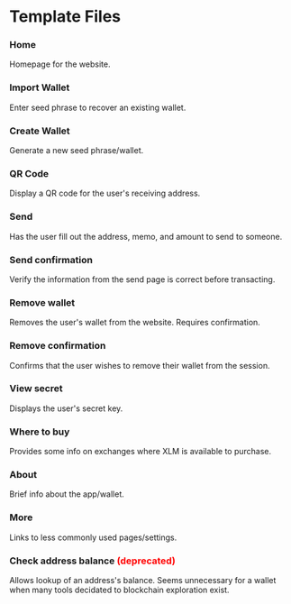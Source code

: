 <h1>Template Files</h1>

<h3>Home</h3>
Homepage for the website.

<h3>Import Wallet</h3>
Enter seed phrase to recover an existing wallet.

<h3>Create Wallet</h3>
Generate a new seed phrase/wallet.

<h3>QR Code</h3>
Display a QR code for the user's receiving address.

<h3>Send</h3>
Has the user fill out the address, memo, and amount to send to someone.

<h3>Send confirmation</h3>
Verify the information from the send page is correct before transacting.

<h3>Remove wallet</h3>
Removes the user's wallet from the website. Requires confirmation.

<h3>Remove confirmation</h3>
Confirms that the user wishes to remove their wallet from the session.

<h3>View secret</h3>
Displays the user's secret key.

<h3>Where to buy</h3>
Provides some info on exchanges where XLM is available to purchase.

<h3>About</h3>
Brief info about the app/wallet.

<h3>More</h3>
Links to less commonly used pages/settings.

<h3>Check address balance <span style="color:red;"> (deprecated)</span> </h3>
Allows lookup of an address's balance. Seems unnecessary for a wallet when many tools decidated to blockchain exploration exist.
